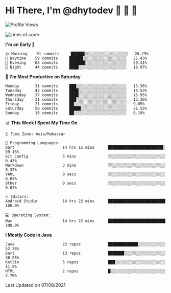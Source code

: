 # Hi There, I'm @dhytodev 👋 👋 👋

<!--
**DhytoDev/dhytodev** is a ✨ _special_ ✨ repository because its `README.md` (this file) appears on your GitHub profile.

Here are some ideas to get you started:

- 🔭 I’m currently working on ...
- 🌱 I’m currently learning ...
- 👯 I’m looking to collaborate on ...
- 🤔 I’m looking for help with ...
- 💬 Ask me about ...
- 📫 How to reach me: ...
- 😄 Pronouns: ...
- ⚡ Fun fact: ...
-->

<!--START_SECTION:waka-->
![Profile Views](http://img.shields.io/badge/Profile%20Views-11-blue)

![Lines of code](https://img.shields.io/badge/From%20Hello%20World%20I%27ve%20Written-278677%20lines%20of%20code-blue)

**I'm an Early 🐤** 

```text
🌞 Morning    61 commits     ██████░░░░░░░░░░░░░░░░░░░   26.29% 
🌆 Daytime    59 commits     ██████░░░░░░░░░░░░░░░░░░░   25.43% 
🌃 Evening    68 commits     ███████░░░░░░░░░░░░░░░░░░   29.31% 
🌙 Night      44 commits     ████░░░░░░░░░░░░░░░░░░░░░   18.97%

```
📅 **I'm Most Productive on Saturday** 

```text
Monday       31 commits     ███░░░░░░░░░░░░░░░░░░░░░░   13.36% 
Tuesday      43 commits     ████░░░░░░░░░░░░░░░░░░░░░   18.53% 
Wednesday    37 commits     ████░░░░░░░░░░░░░░░░░░░░░   15.95% 
Thursday     31 commits     ███░░░░░░░░░░░░░░░░░░░░░░   13.36% 
Friday       21 commits     ██░░░░░░░░░░░░░░░░░░░░░░░   9.05% 
Saturday     50 commits     █████░░░░░░░░░░░░░░░░░░░░   21.55% 
Sunday       19 commits     ██░░░░░░░░░░░░░░░░░░░░░░░   8.19%

```


📊 **This Week I Spent My Time On** 

```text
⌚︎ Time Zone: Asia/Makassar

💬 Programming Languages: 
Dart                     14 hrs 15 mins      ████████████████████████░   99.15% 
Git Config               3 mins              ░░░░░░░░░░░░░░░░░░░░░░░░░   0.43% 
Markdown                 3 mins              ░░░░░░░░░░░░░░░░░░░░░░░░░   0.37% 
YAML                     0 secs              ░░░░░░░░░░░░░░░░░░░░░░░░░   0.03% 
Other                    0 secs              ░░░░░░░░░░░░░░░░░░░░░░░░░   0.03%

🔥 Editors: 
Android Studio           14 hrs 22 mins      █████████████████████████   100.0%

💻 Operating System: 
Mac                      14 hrs 22 mins      █████████████████████████   100.0%

```

**I Mostly Code in Java** 

```text
Java                     22 repos            █████████████░░░░░░░░░░░░   52.38% 
Dart                     13 repos            ███████░░░░░░░░░░░░░░░░░░   30.95% 
Kotlin                   5 repos             ███░░░░░░░░░░░░░░░░░░░░░░   11.9% 
HTML                     2 repos             █░░░░░░░░░░░░░░░░░░░░░░░░   4.76%

```



 Last Updated on 07/08/2021
<!--END_SECTION:waka-->
